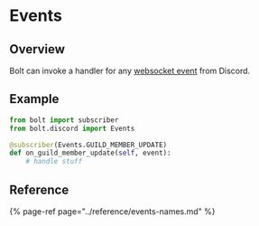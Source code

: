 # Events

## Overview

Bolt can invoke a handler for any [websocket event](https://discordapp.com/developers/docs/topics/gateway#commands-and-events-gateway-events) from Discord.

## Example

```python
from bolt import subscriber
from bolt.discord import Events

@subscriber(Events.GUILD_MEMBER_UPDATE)
def on_guild_member_update(self, event):
    # handle stuff
```

## Reference

{% page-ref page="../reference/events-names.md" %}

